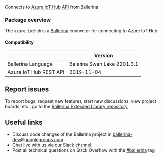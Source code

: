 Connects to [Azure IoT Hub API](https://azure.microsoft.com/en-us/services/iot-hub/) from Ballerina

### Package overview
The `azure.iothub` is a [Ballerina](https://ballerina.io/) connector for connecting to Azure IoT Hub.

#### Compatibility
|                               | Version                  |
|-------------------------------|--------------------------|
| Ballerina Language            | Balerina Swan Lake 2201.3.1|
| Azure IoT Hub REST API        | 2019-11-04               |

## Report issues
To report bugs, request new features, start new discussions, view project boards, etc., go to the [Ballerina Extended Library repository](https://github.com/ballerina-platform/ballerina-extended-library)

## Useful links
- Discuss code changes of the Ballerina project in [ballerina-dev@googlegroups.com](mailto:ballerina-dev@googlegroups.com).
- Chat live with us via our [Slack channel](https://ballerina.io/community/slack/).
- Post all technical questions on Stack Overflow with the [#ballerina](https://stackoverflow.com/questions/tagged/ballerina) tag
